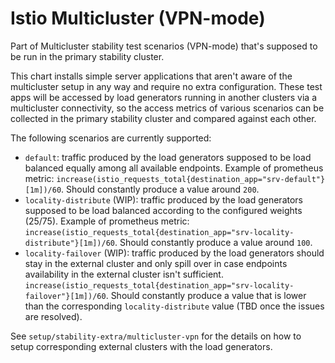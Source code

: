 # Istio Multicluster (VPN-mode)

Part of Multicluster stability test scenarios (VPN-mode) that's supposed to be run in the primary stability cluster.

This chart installs simple server applications that aren't aware of the multicluster setup in any way and require no extra configuration. These test apps will be accessed by load generators running in another clusters via a multicluster connectivity, so the access metrics of various scenarios can be collected in the primary stability cluster and compared against each other.

The following scenarios are currently supported:
- `default`: traffic produced by the load generators supposed to be load balanced equally among all available
  endpoints. Example of prometheus metric: `increase(istio_requests_total{destination_app="srv-default"}[1m])/60`. Should constantly produce a value around `200`.
- `locality-distribute` (WIP): traffic produced by the load generators supposed to be load balanced according to the configured weights (25/75). Example of prometheus metric: `increase(istio_requests_total{destination_app="srv-locality-distribute"}[1m])/60`. Should constantly produce a value around `100`.
- `locality-failover` (WIP): traffic produced by the load generators should stay in the external cluster and only spill over in case endpoints availability in the external cluster isn't sufficient. `increase(istio_requests_total{destination_app="srv-locality-failover"}[1m])/60`. Should constantly produce a value that is lower than the corresponding `locality-distribute` value (TBD once the issues are resolved).

See `setup/stability-extra/multicluster-vpn` for the details on how to setup corresponding external clusters with the load generators.

